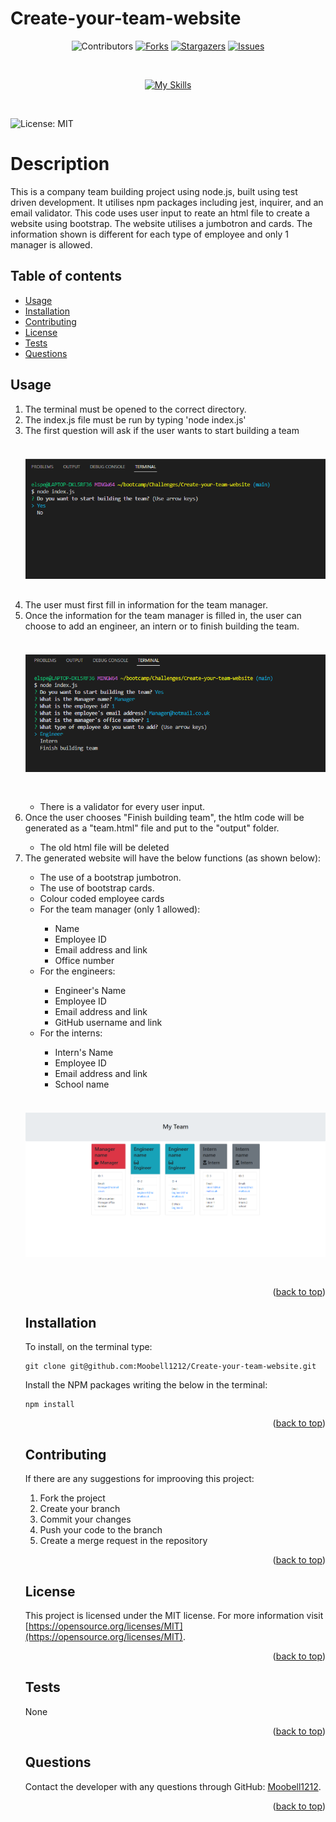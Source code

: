 # Create-your-team-website

<div align="center" id="top>
</br>

[![Contributors](https://img.shields.io/github/contributors/Moobell1212/Create-your-team-website?style=for-the-badge)](https://github.com//Moobell1212/Create-your-team-website/graphs/contributors)
[![Forks](https://img.shields.io/github/forks/Moobell1212/Create-your-team-website?style=for-the-badge)](https://github.com//Moobell1212/Create-your-team-website/forks)
[![Stargazers](https://img.shields.io/github/stars/Moobell1212/Create-your-team-website?style=for-the-badge)](https://github.com//Moobell1212/Create-your-team-website/stargazers)
[![Issues](https://img.shields.io/github/issues/Moobell1212/Create-your-team-website?style=for-the-badge)](https://github.com//Moobell1212/Create-your-team-website/issues)

</br>

[![My Skills](https://skillicons.dev/icons?i=js,html,nodejs,css,bootstrap)](https://skillicons.dev)
</div>
</br>

![License: MIT](https://img.shields.io/badge/License-MIT-yellow.svg)

# Description
This is a company team building project using node.js, built using test driven development. It utilises npm packages including jest, inquirer, and an email validator. This code uses user input to reate an html file to create a website using bootstrap. The website utilises a jumbotron and cards. The information shown is different for each type of employee and only 1 manager is allowed.

## Table of contents
- [Usage](#usage)
- [Installation](#installation)
- [Contributing](#contributing)
- [License](#license)
- [Tests](#tests)
- [Questions](#questions)

## Usage
<ol>
<li>The terminal must be opened to the correct directory.</li>
<li>The index.js file must be run by typing 'node index.js'</li>
<li>The first question will ask if the user wants to start building a team</li>
</br>
<img src="./images/startquestion.png" style="margin-top: 20px; margin-bottom:30px">
</br> 
<li>The user must first fill in information for the team manager.</li>
<li>Once the information for the team manager is filled in, the user can choose to add an engineer, an intern or to finish building the team.</li>
</br>
<img src="./images/employeetype.png" style="margin-top: 20px; margin-bottom:30px">
</br>
<ul>
<li>There is a validator for every user input.</li>
</ul>
<li>Once the user chooses "Finish building team", the htlm code will be generated as a "team.html" file and put to the "output" folder.</li>
<ul>
<li>The old html file will be deleted</li>
</ul> 
<li>The generated website will have the below functions (as shown below):</li>
<ul>
<li>The use of a bootstrap jumbotron.</li>
<li>The use of bootstrap cards.</li>
<li>Colour coded employee cards</li>
<li>For the team manager (only 1 allowed):</li>
<ul>
<li>Name</li>
<li>Employee ID</li>
<li>Email address and link</li>
<li>Office number</li>
</ul>
</li>

<li>For the engineers:</li>
<ul>
<li>Engineer's Name</li>
<li>Employee ID</li>
<li>Email address and link</li>
<li>GitHub username and link</li>
</ul>
</li>

<li>For the interns:</li>
<ul>
<li>Intern's Name</li>
<li>Employee ID</li>
<li>Email address and link</li>
<li>School name</li>
</ul>
</ul>

</br>
<img src= "./images/finalproduct.png" style="margin-top: 20px; margin-bottom:30px"> 
</br>

<p align="right">(<a href="#top">back to top</a>)</p>

## Installation
To install, on the terminal type:
```
git clone git@github.com:Moobell1212/Create-your-team-website.git
```

Install the NPM packages writing the below in the terminal:
```
npm install
```

<p align="right">(<a href="#top">back to top</a>)</p>

## Contributing
If there are any suggestions for improoving this project:
<ol>
<li>Fork the project</li>
<li>Create your branch</li>
<li>Commit your changes</li>
<li>Push your code to the branch</li>
<li>Create a merge request in the repository</li>
</ol>

<p align="right">(<a href="#top">back to top</a>)</p>

## License
This project is licensed under the MIT license. For more information visit [https://opensource.org/licenses/MIT](https://opensource.org/licenses/MIT).

<p align="right">(<a href="#top">back to top</a>)</p>

## Tests
None

<p align="right">(<a href="#top">back to top</a>)</p>

## Questions
Contact the developer with any questions through GitHub: [Moobell1212](https://github.com/Moobell1212).

<p align="right">(<a href="#top">back to top</a>)</p>
